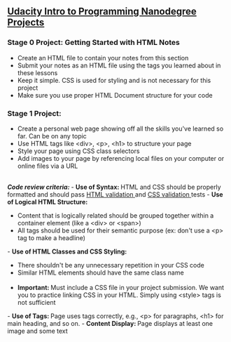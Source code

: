 ## <a href="https://www.udacity.com/course/intro-to-programming-nanodegree--nd000"> Udacity Intro to Programming Nanodegree Projects </a> 

### Stage 0 Project: Getting Started with HTML Notes
- Create an HTML file to contain your notes from this section
- Submit your notes as an HTML file using the tags you learned about in these lessons
- Keep it simple. CSS is used for styling and is not necessary for this project
- Make sure you use proper HTML Document structure for your code

### Stage 1 Project: 
- Create a personal web page showing off all the skills you've learned so far. Can be on any topic
- Use HTML tags like &lt;div&gt;, &lt;p&gt;, &lt;h1&gt; to structure your page
- Style your page using CSS class selectors
- Add images to your page by referencing local files on your computer or online files via a URL
<br>
<b><i> Code review criteria: </i></b>  
- <b> Use of Syntax: </b> HTML and CSS should be properly formatted and should pass <a href="https://validator.w3.org/#validate_by_input"> HTML validation </a> and <a href="https://jigsaw.w3.org/css-validator/#validate_by_input"> CSS validation </a> tests
- <b> Use of Logical HTML Structure: </b> 
<ul>
  <li> Content that is logically related should be grouped together within a container element (like a &lt;div&gt; or &lt;span&gt;) </li>
  <li> All tags should be used for their semantic purpose (ex: don't use a &lt;p&gt; tag to make a headline) </li>
</ul>
- <b> Use of HTML Classes and CSS Styling: </b> 
<ul> 
  <li> There shouldn't be any unnecessary repetition in your CSS code </li> 
  <li> Similar HTML elements should have the same class name </li>
  <li> <b> Important: </b> Must include a CSS file in your project submission. We want you to practice linking CSS in your HTML. Simply using &lt;style&gt; tags is not sufficient  </li>
</ul>
- <b> Use of Tags: </b> Page uses tags correctly, e.g., &lt;p&gt; for paragraphs, &lt;h1&gt; for main heading, and so on.
- <b> Content Display: </b> Page displays at least one image and some text
